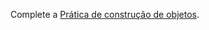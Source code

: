 Complete a [Prática de construção de objetos](https://developer.mozilla.org/pt-BR/docs/Aprender/JavaScript/Objetos/Object_building_practice).
